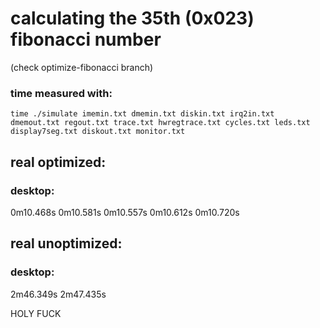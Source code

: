 # calculating the 35th (0x023) fibonacci number
(check optimize-fibonacci branch)

### time measured with: 
``` 
time ./simulate imemin.txt dmemin.txt diskin.txt irq2in.txt dmemout.txt regout.txt trace.txt hwregtrace.txt cycles.txt leds.txt display7seg.txt diskout.txt monitor.txt
```

## real optimized: 
### desktop:
0m10.468s
0m10.581s
0m10.557s
0m10.612s
0m10.720s

## real unoptimized:
### desktop:
2m46.349s
2m47.435s

HOLY FUCK